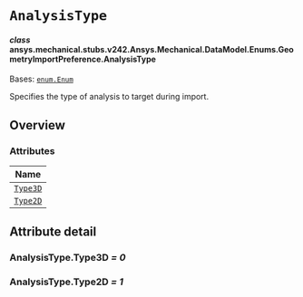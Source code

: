 # `AnalysisType`



#### *class* ansys.mechanical.stubs.v242.Ansys.Mechanical.DataModel.Enums.GeometryImportPreference.AnalysisType

Bases: [`enum.Enum`](https://docs.python.org/3/library/enum.html#enum.Enum)

Specifies the type of analysis to target during import.

<!-- !! processed by numpydoc !! -->

<a id="overview"></a>

## Overview

### Attributes

| Name |
| ------------------------------------ |
| [`Type3D`](#AnalysisType.Type3D) |
| [`Type2D`](#AnalysisType.Type2D) |

<a id="attribute-detail"></a>

## Attribute detail

<a id="AnalysisType.Type3D"></a>

### AnalysisType.Type3D *= 0*

<a id="AnalysisType.Type2D"></a>

### AnalysisType.Type2D *= 1*


